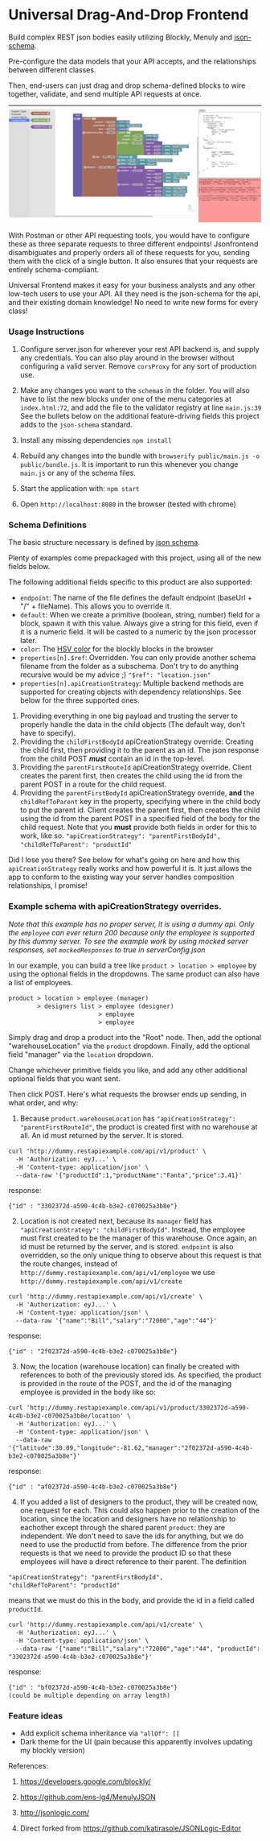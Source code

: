 Universal Drag-And-Drop Frontend
==============
Build complex REST json bodies easily utilizing Blockly, Menuly and [json-schema](https://json-schema.org/draft/2020-12/json-schema-core.html).

Pre-configure the data models that your API accepts, and the relationships between different classes.

Then, end-users can just drag and drop schema-defined blocks to wire together, validate, and send multiple API requests at once.

![Example](https://raw.githubusercontent.com/markd315/JSON-blockbuilder-frontend/master/example.png)

With Postman or other API requesting tools, you would have to configure these as three separate requests to three different endpoints! Jsonfrontend disambiguates and properly orders all of these requests for you, sending them with the click of a single button. It also ensures that your requests are entirely schema-compliant.

Universal Frontend makes it easy for your business analysts and any other low-tech users to use your API. All they need is the json-schema for the api, and their existing domain knowledge! No need to write new forms for every class!

### Usage Instructions

1. Configure server.json for wherever your rest API backend is, and supply any credentials. You can also play around in the browser without configuring a valid server. Remove `corsProxy` for any sort of production use.

2. Make any changes you want to the `schema`s in the folder. You will also have to list the new blocks under one of the menu categories at `index.html:72`, and add the file to the validator registry at line `main.js:39` See the bullets below on the additional feature-driving fields this project adds to the `json-schema` standard.

3. Install any missing dependencies `npm install`

4. Rebuild any changes into the bundle with `browserify public/main.js -o public/bundle.js`. It is important to run this whenever you change `main.js` or any of the schema files.

5. Start the application with: `npm start`

6. Open `http://localhost:8080` in the browser (tested with chrome)


### Schema Definitions

The basic structure necessary is defined by [json schema](https://json-schema.org/draft/2020-12/json-schema-core.html). 


Plenty of examples come prepackaged with this project, using all of the new fields below.

The following additional fields specific to this product are also supported:
- `endpoint`: The name of the file defines the default endpoint (baseUrl + "/" + fileName). This allows you to override it.
- `default`: When we create a primitive (boolean, string, number) field for a block, spawn it with this value. Always give a string for this field, even if it is a numeric field. It will be casted to a numeric by the json processor later.
- `color`: The [HSV color](https://developers.google.com/blockly/guides/create-custom-blocks/block-colour#:~:text=%20Block%20colour%20%201%20Defining%20the%20block,space%20is%20highly%20recommended%2C%20but%20Blockly...%20More%20) for the blockly blocks in the browser
- `properties[n].$ref`: Overridden. You can only provide another schema filename from the folder as a subschema. Don't try to do anything recursive would be my advice ;) `"$ref": "location.json"` 
- `properties[n].apiCreationStrategy`: Multiple backend methods are supported for creating objects with dependency relationships. See below for the three supported ones.

1. Providing everything in one big payload and trusting the server to properly handle the data in the child objects (The default way, don't have to specify).
2. Providing the `childFirstBodyId` apiCreationStrategy override: Creating the child first, then providing it to the parent as an id. The json response from the child POST ***must*** contain an id in the top-level.
3. Providing the `parentFirstRouteId` apiCreationStrategy override. Client creates the parent first, then creates the child using the id from the parent POST in a route for the child request.
4. Providing the `parentFirstBodyId` apiCreationStrategy override, **and** the `childRefToParent` key in the property, specifying where in the child body to put the parent id. Client creates the parent first, then creates the child using the id from the parent POST in a specified field of the body for the child request. Note that you **must** provide both fields in order for this to work, like so. `"apiCreationStrategy": "parentFirstBodyId", "childRefToParent": "productId"`

Did I lose you there? See below for what's going on here and how this `apiCreationStrategy` really works and how powerful it is. It just allows the app to conform to the existing way your server handles composition relationships, I promise!

### Example schema with apiCreationStrategy overrides.

*Note that this example has no proper server, it is using a dummy api. Only the `employee` can ever return 200 because only the employee is supported by this dummy server. To see the example work by using mocked server responses, set `mockedResponses` to true in serverConfig.json*

In our example, you can build a tree like `product > location > employee` by using the optional fields in the dropdowns.
The same product can also have a list of employees.
```
product > location > employee (manager)
        > designers list > employee (designer)
                         > employee
                         > employee
```

Simply drag and drop a product into the "Root" node. Then, add the optional "warehouseLocation" via the `product` dropdown. Finally, add the optional field "manager" via the `location` dropdown.

Change whichever primitive fields you like, and add any other additional optional fields that you want sent.

Then click POST. Here's what requests the browser ends up sending, in what order, and why:

1. Because `product.warehouseLocation` has `"apiCreationStrategy": "parentFirstRouteId"`, the product is created first with no warehouse at all. An id must returned by the server. It is stored.

```
curl 'http://dummy.restapiexample.com/api/v1/product' \
  -H 'Authorization: eyJ...' \
  -H 'Content-type: application/json' \
  --data-raw '{"productId":1,"productName":"Fanta","price":3.41}'
```
response:
```
{"id" : "3302372d-a590-4c4b-b3e2-c070025a3b8e"}
```

2. Location is not created next, because its `manager` field has `"apiCreationStrategy": "childFirstBodyId"`.
Instead, the employee must first created to be the manager of this warehouse. Once again, an id must be returned by the server, and is stored.
`endpoint` is also overridden, so the only unique thing to observe about this request is that the route changes, instead of `http://dummy.restapiexample.com/api/v1/employee` we use `http://dummy.restapiexample.com/api/v1/create`

```
curl 'http://dummy.restapiexample.com/api/v1/create' \
  -H 'Authorization: eyJ...' \
  -H 'Content-type: application/json' \
  --data-raw '{"name":"Bill","salary":"72000","age":"44"}'
```
response:
```
{"id" : "2f02372d-a590-4c4b-b3e2-c070025a3b8e"}
```

3. Now, the location (warehouse location) can finally be created with references to both of the previously stored ids.
As specified, the product is provided in the route of the POST, and the id of the managing employee is provided in the body like so:
```
curl 'http://dummy.restapiexample.com/api/v1/product/3302372d-a590-4c4b-b3e2-c070025a3b8e/location' \
  -H 'Authorization: eyJ...' \
  -H 'Content-type: application/json' \
  --data-raw '{"latitude":30.09,"longitude":-81.62,"manager":"2f02372d-a590-4c4b-b3e2-c070025a3b8e"}'
```
response:
```
{"id" : "af02372d-a590-4c4b-b3e2-c070025a3b8e"}
```

4. If you added a list of designers to the product, they will be created now, one request for each. This could also happen prior to the creation of the location, since the location and designers have no relationship to eachother except through the shared parent `product`: they are independent. We don't need to save the ids for anything, but we do need to use the productId from before. The difference from the prior requests is that we need to provide the product ID so that these employees will have a direct reference to their parent. The definition 
```
"apiCreationStrategy": "parentFirstBodyId",
"childRefToParent": "productId"
```
means that we must do this in the body, and provide the id in a field called `productId`.
```
curl 'http://dummy.restapiexample.com/api/v1/create' \
  -H 'Authorization: eyJ...' \
  -H 'Content-type: application/json' \
  --data-raw '{"name":"Bill","salary":"72000","age":"44", "productId": "3302372d-a590-4c4b-b3e2-c070025a3b8e"}'
```

response:
```
{"id" : "bf02372d-a590-4c4b-b3e2-c070025a3b8e"}
(could be multiple depending on array length)
```

### Feature ideas

- Add explicit schema inheritance via `"allOf": []`
- Dark theme for the UI (pain because this apparently involves updating my blockly version)


References:

1. https://developers.google.com/blockly/

2. https://github.com/ens-lg4/MenulyJSON

3. http://jsonlogic.com/

4. Direct forked from https://github.com/katirasole/JSONLogic-Editor

